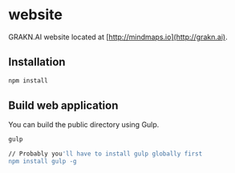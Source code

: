 # website

GRAKN.AI website located at [http://mindmaps.io](http://grakn.ai).

## Installation

```sh
npm install
```

## Build web application

You can build the public directory using Gulp.

```sh
gulp

// Probably you'll have to install gulp globally first
npm install gulp -g
```
